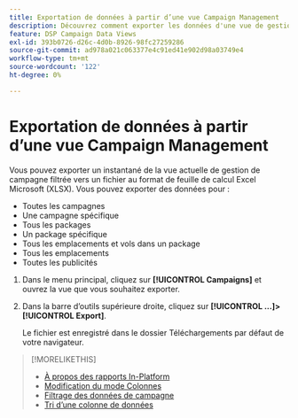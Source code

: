 ```yaml
---
title: Exportation de données à partir d’une vue Campaign Management
description: Découvrez comment exporter les données d'une vue de gestion de campagne de n'importe quel type vers un fichier de feuille de calcul.
feature: DSP Campaign Data Views
exl-id: 393b0726-d26c-4d0b-8926-98fc27259286
source-git-commit: ad978a021c063377e4c91ed41e902d98a03749e4
workflow-type: tm+mt
source-wordcount: '122'
ht-degree: 0%

---
```


# Exportation de données à partir d’une vue Campaign Management

Vous pouvez exporter un instantané de la vue actuelle de gestion de campagne filtrée vers un fichier au format de feuille de calcul Excel Microsoft (XLSX). Vous pouvez exporter des données pour :

* Toutes les campagnes
* Une campagne spécifique
* Tous les packages
* Un package spécifique
* Tous les emplacements et vols dans un package
* Tous les emplacements
* Toutes les publicités

1. Dans le menu principal, cliquez sur **[!UICONTROL Campaigns]** et ouvrez la vue que vous souhaitez exporter.

1. Dans la barre d’outils supérieure droite, cliquez sur  **[!UICONTROL ...]>[!UICONTROL Export]**.

   Le fichier est enregistré dans le dossier Téléchargements par défaut de votre navigateur.

>[!MORELIKETHIS]
>
>* [À propos des rapports In-Platform](campaign-reports-about.md)
>* [Modification du mode Colonnes](column-view-change.md)
>* [Filtrage des données de campagne](campaign-data-filter.md)
>* [Tri d’une colonne de données](campaign-data-sort.md)

